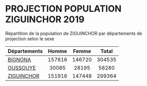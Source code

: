 # PROJECTION POPULATION ZIGUINCHOR 2019
	
Répartition de la population de ZIGUINCHOR par départements de projection selon le sexe
	
| Départements  | Homme | Femme | Total |
| --------- |:-----:|:-----:|:-----:|
| [BIGNONA](BIGNONA) | 157816 | 146720 | 304535 |
| [OUSSOUYE](OUSSOUYE) | 30085 | 28195 | 58280 |
| [ZIGUINCHOR](ZIGUINCHOR) | 151916 | 147448 | 299364 |

